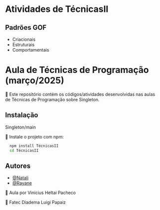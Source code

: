 
<h1>Atividades de TécnicasII</h1>
<h2>Padrões GOF</h2>
<ul>
  <li>Criacionais</li>
  <li>Estruturais</li>
  <li>Comportamentais</li>
</ul>


# Aula de Técnicas de Programação (março/2025)

🔎 Este repositório contém os códigos/atividades desenvolvidas nas aulas de Técnicas de Programação sobre Singleton.

## Instalação
 Singleton/main

📌 Instale o projeto com npm:

```bash
  npm install TécnicasII
  cd TécnicasII
```
   
## Autores

- [@Natali](https://github.com/nouveauromance)
- [@Rayane](https://github.com/RayaneBarrosM)

🔗 Aula por Vinícius Heltai Pacheco

📍 Fatec Diadema Luigi Papaiz 


